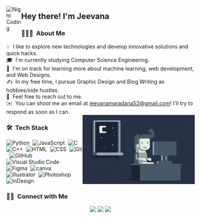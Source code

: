 

<img alt="Night Coding" src="./assets/Hand%20Wave.gif" width='40' align="left"/><h2>Hey there! I'm Jeevana</h2>


### 👨🏻‍💻 &nbsp;About Me

💡 &nbsp;I like to explore new technologies and develop innovative solutions and quick hacks.\
🎓 &nbsp;I'm currently studying Computer Science Engineering.\
🌱 &nbsp;I'm on track for learning more about machine learning, web development, and Web Designs.\
✍️ &nbsp;In my free time, I pursue Graphic Design and Blog Writing as hobbies/side hustles.\
💬 &nbsp;Feel free to reach out to me.\
✉️ &nbsp;You can shoot me an email at jeevanamaradana52@gmail.com! I'll try to respond as soon as I can.\
<img alt="Night Coding" src="https://raw.githubusercontent.com/AVS1508/AVS1508/master/assets/Night-Coding.gif" align="right"/>

### 🛠 &nbsp;Tech Stack

![Python](https://img.shields.io/badge/-Python-05122A?style=flat&logo=python)&nbsp;
![JavaScript](https://img.shields.io/badge/-JavaScript-05122A?style=flat&logo=javascript)&nbsp;
![C](https://img.shields.io/badge/-C-05122A?style=flat&logo=C&logoColor=A8B9CC)&nbsp;
![C++](https://img.shields.io/badge/-C++-05122A?style=flat&logo=C%2B%2B&logoColor=00599C)&nbsp;
![HTML](https://img.shields.io/badge/-HTML-05122A?style=flat&logo=HTML5)&nbsp;
![CSS](https://img.shields.io/badge/-CSS-05122A?style=flat&logo=CSS3&logoColor=1572B6)&nbsp;
![Git](https://img.shields.io/badge/-Git-05122A?style=flat&logo=git)&nbsp;
![GitHub](https://img.shields.io/badge/-GitHub-05122A?style=flat&logo=github)&nbsp;
![Visual Studio Code](https://img.shields.io/badge/-Visual%20Studio%20Code-05122A?style=flat&logo=visual-studio-code&logoColor=007ACC)&nbsp;
![Figma](https://img.shields.io/badge/-Figma-05122A?style=flat&logo=figma&logoColor=white)&nbsp;
![canva](https://img.shields.io/badge/-Canva-05122A.svg?&style=flat&logo=Canva&logoColor=white)&nbsp;
![Illustrator](https://img.shields.io/badge/-Illustrator-05122A?style=flat&logo=adobe-illustrator)&nbsp;
![Photoshop](https://img.shields.io/badge/-Photoshop-05122A?style=flat&logo=adobe-photoshop)&nbsp;
![InDesign](https://img.shields.io/badge/-InDesign-05122A?style=flat&logo=adobe-indesign)


### 🤝🏻 &nbsp;Connect with Me

<p align="center">
<!--<a href=""><img src=""/></a>-->
<a href="https://www.linkedin.com/in/jeevana123"><img src="https://img.shields.io/badge/-Jeevana%20Maradana-0077B5?style=flat&logo=Linkedin&logoColor=white"/></a>
<a href="mailto:jeevanamaradana@52gmail.com"><img src="https://img.shields.io/badge/-jeevana%20Maradana-D14836?style=flat&logo=Gmail&logoColor=white"/></a>
<a href="https://twitter.com/jeevana_19"><img src="https://img.shields.io/badge/-Jeevana%20Maradana-E4405F?style=flat&logo=Twitter&logoColor=white"/></a>
</p>
